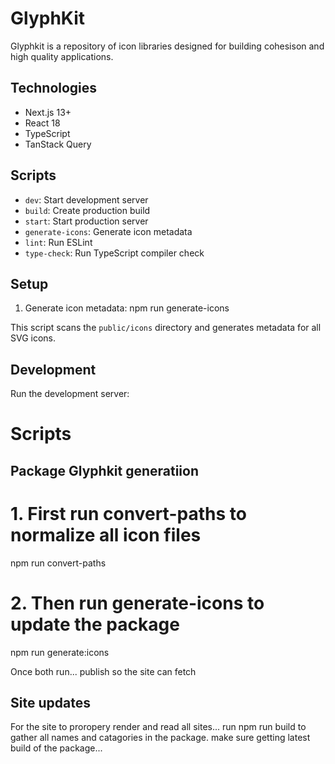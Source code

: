 # GlyphKit

Glyphkit is a repository of icon libraries designed for building cohesison and high quality applications. 


## Technologies

- Next.js 13+
- React 18
- TypeScript
- TanStack Query


## Scripts

- `dev`: Start development server
- `build`: Create production build
- `start`: Start production server
- `generate-icons`: Generate icon metadata
- `lint`: Run ESLint
- `type-check`: Run TypeScript compiler check



## Setup

1. Generate icon metadata:
npm run generate-icons

This script scans the `public/icons` directory and generates metadata for all SVG icons.

## Development

Run the development server:



# Scripts
## Package Glyphkit generatiion
# 1. First run convert-paths to normalize all icon files
npm run convert-paths

# 2. Then run generate-icons to update the package
npm run generate:icons

Once both run... publish so the site can fetch

## Site updates
For the site to proropery render and read all sites... run npm run build to gather all names and catagories in the package.
make sure getting latest build of the package...